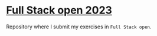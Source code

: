 # [Full Stack open 2023](https://fullstackopen.com 'Full Stack open Homepage')

Repository where I submit my exercises in ```Full Stack open```.